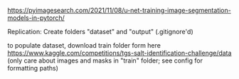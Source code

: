 https://pyimagesearch.com/2021/11/08/u-net-training-image-segmentation-models-in-pytorch/

Replication:
Create folders "dataset" and "output" (.gitignore'd)

to populate dataset, download train folder form here
https://www.kaggle.com/competitions/tgs-salt-identification-challenge/data
(only care about images and masks in "train" folder; see config for formatting
paths)